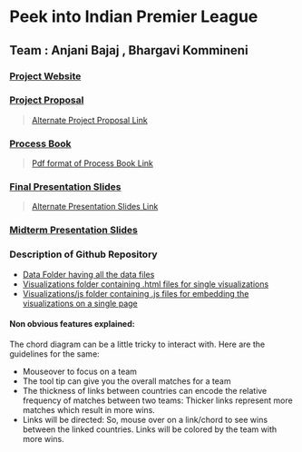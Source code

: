 # Peek into Indian Premier League
## Team : Anjani Bajaj , Bhargavi Kommineni

### [Project Website](https://bkommineni.github.io/DataVisualization-FinalProject/)

### [Project Proposal](https://docs.google.com/document/d/1thCe2jO5nzHneGDZ3bGYMHAQf7JScdcBN7u2UjIFCOk/edit#heading=h.qiry0ekz43dl)
> [Alternate Project Proposal Link](https://github.com/bkommineni/DataVisualization-FinalProject/blob/master/ProcessBook/ProcessBook.pdf)

### [Process Book](https://docs.google.com/document/d/1NN0hg_sKPRI8NluSnCN3yvN77Vo-hxd3sUvPaotS2hg/edit?usp=sharing)
> [Pdf format of Process Book Link](https://github.com/bkommineni/DataVisualization-FinalProject/blob/master/ProcessBook/ProcessBook.pdf)

### [Final Presentation Slides](https://docs.google.com/presentation/d/17pL_OeR0iRUPNI6oq7ve2MfGkkpwkzHgH65s63K0YJU/edit?usp=sharing)
> [Alternate Presentation Slides Link](https://github.com/bkommineni/DataVisualization-FinalProject/blob/master/PresentationSlides/FinalPresentationDataViz.pdf)

### [Midterm Presentation Slides](https://github.com/bkommineni/DataVisualization-FinalProject/blob/master/PresentationSlides/MidtermDataVizPpt.pdf)

### Description of Github Repository
* [Data Folder having all the data files](https://github.com/bkommineni/DataVisualization-FinalProject/tree/master/data)
* [Visualizations folder containing .html files for single visualizations](https://github.com/bkommineni/DataVisualization-FinalProject/tree/master/Visualizations)
* [Visualizations/js folder containing .js files for embedding the visualizations on a single page](https://github.com/bkommineni/DataVisualization-FinalProject/tree/master/Visualizations/js)

#### Non obvious features explained:
The chord diagram can be a little tricky to interact with. Here are the guidelines for the same:
* Mouseover to focus on a team 
* The tool tip can give you the overall matches for a team
* The thickness of links be­tween countries can encode the relative frequency of matches between two teams: Thicker links represent more matches which result in more wins.
* Links will be directed: So, mouse over on a link/chord to see wins between the linked countries. Links will be colored by the team with more wins.
